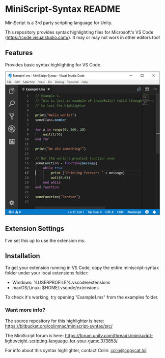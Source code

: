 # MiniScript-Syntax README

MiniScript is a 3rd party scripting language for Unity.

This repository provides syntax highlighting files for Microsoft's VS Code (https://code.visualstudio.com/). It may
or may not work in other editors too!

## Features

Provides basic syntax highlighting for VS Code.

![Example Screenshot of MiniScript Highlighting](images/screenshot.png "Example Screenshot of MiniScript Highlighting")

## Extension Settings

I've set this up to use the extension ms.

## Installation ##

To get your extension running in VS Code, copy the entire miniscript-syntax folder under your local extensions folder:

- Windows: %USERPROFILE%\.vscode\extensions
- macOS/Linux: $HOME/.vscode/extensions

To check it's working, try opening "Example1.ms" from the examples folder.

### Want more info? ###

The source repository for this highlighter is here:
<https://bitbucket.org/colinmac/miniscript-syntax/src/>

The MiniScript forum is here:
<https://forum.unity.com/threads/miniscript-lightweight-scripting-language-for-your-game.373853/>

For info about this syntax highlighter, contact Colin: <colin@copycat.lol>